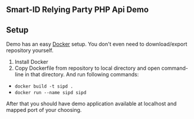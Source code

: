 Smart-ID Relying Party PHP Api Demo
------------------

Setup
------------
Demo has an easy [Docker](https://www.docker.com/what-docker) setup. You don't even need to download/export repository yourself.

1. Install Docker
2. Copy Dockerfile from repository to local directory and open command-line in that directory. And run following commands:
  * `docker build -t sipd .`
  * `docker run --name sipd sipd`

After that you should have demo application available at localhost and mapped port of your choosing.